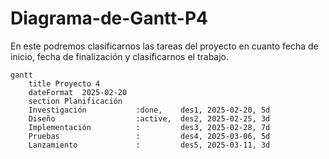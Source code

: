 # Diagrama-de-Gantt-P4
En este podremos clasificarnos las tareas del proyecto en cuanto fecha de inicio, fecha de finalización y clasificarnos el trabajo.
```mermaid
gantt
    title Proyecto 4
    dateFormat  2025-02-20
    section Planificación
    Investigación           :done,    des1, 2025-02-20, 5d
    Diseño                  :active,  des2, 2025-02-25, 3d
    Implementación          :         des3, 2025-02-28, 7d
    Pruebas                 :         des4, 2025-03-06, 5d
    Lanzamiento             :         des5, 2025-03-11, 3d
